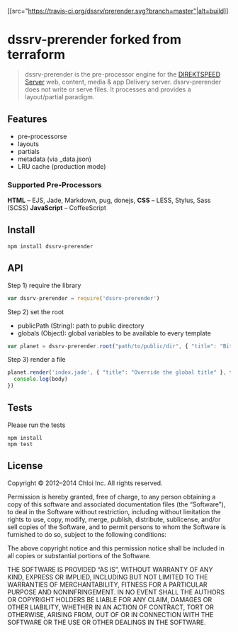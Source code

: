 [[src="https://travis-ci.org/dssrv/prerender.svg?branch=master"|alt=build]]
# dssrv-prerender forked from terraform

> dssrv-prerender is the pre-processor engine for the [DIREKTSPEED Server](https://github.com/dssrv/dssrv) web, content, media & app Delivery server. dssrv-prerender does not write or serve files. It processes and provides a layout/partial paradigm.

## Features

- pre-processorse
- layouts
- partials
- metadata (via _data.json)
- LRU cache (production mode)

### Supported Pre-Processors

**HTML** – EJS, Jade, Markdown, pug, donejs,
**CSS** – LESS, Stylus, Sass (SCSS)
**JavaScript** – CoffeeScript

## Install

```
npm install dssrv-prerender
```

## API


Step 1) require the library

```javascript
var dssrv-prerender = require('dssrv-prerender')
```

Step 2) set the root

- publicPath (String): path to public directory
- globals (Object): global variables to be available to every template

```javascript
var planet = dssrv-prerender.root("path/to/public/dir", { "title": "Bitchin" })
```

Step 3) render a file

```javascript
planet.render('index.jade', { "title": "Override the global title" }, function(error, body){
  console.log(body)
})
```

## Tests

Please run the tests

```
npm install
npm test
```

## License

Copyright © 2012–2014 Chloi Inc. All rights reserved.

Permission is hereby granted, free of charge, to any person obtaining a copy of this software and associated documentation files (the “Software”), to deal in the Software without restriction, including without limitation the rights to use, copy, modify, merge, publish, distribute, sublicense, and/or sell copies of the Software, and to permit persons to whom the Software is furnished to do so, subject to the following conditions:

The above copyright notice and this permission notice shall be included in all copies or substantial portions of the Software.

THE SOFTWARE IS PROVIDED “AS IS”, WITHOUT WARRANTY OF ANY KIND, EXPRESS OR IMPLIED, INCLUDING BUT NOT LIMITED TO THE WARRANTIES OF MERCHANTABILITY, FITNESS FOR A PARTICULAR PURPOSE AND NONINFRINGEMENT. IN NO EVENT SHALL THE AUTHORS OR COPYRIGHT HOLDERS BE LIABLE FOR ANY CLAIM, DAMAGES OR OTHER LIABILITY, WHETHER IN AN ACTION OF CONTRACT, TORT OR OTHERWISE, ARISING FROM, OUT OF OR IN CONNECTION WITH THE SOFTWARE OR THE USE OR OTHER DEALINGS IN THE SOFTWARE.
